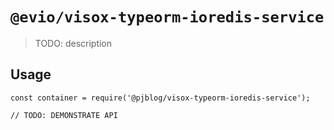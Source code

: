 # `@evio/visox-typeorm-ioredis-service`

> TODO: description

## Usage

```
const container = require('@pjblog/visox-typeorm-ioredis-service');

// TODO: DEMONSTRATE API
```